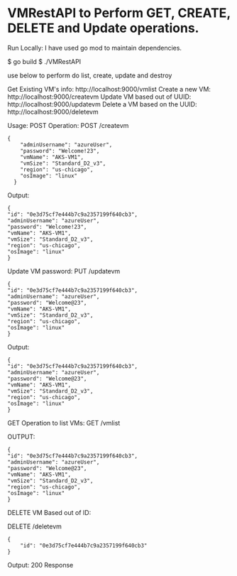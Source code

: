 # VMRestAPI to Perform GET, CREATE, DELETE and Update operations.

Run Locally:
I have used go mod to maintain dependencies.

$ go build
$ ./VMRestAPI

use below to perform do list, create, update and destroy

Get Existing VM's info: http://localhost:9000/vmlist
Create a new VM: http://localhost:9000/createvm
Update VM based out of UUID: http://localhost:9000/updatevm
Delete a VM based on the UUID: http://localhost:9000/deletevm

Usage:
POST Operation:
POST /createvm

```
{
    "adminUsername": "azureUser",
    "password": "Welcome!23",
    "vmName": "AKS-VM1",
    "vmSize": "Standard_D2_v3",
    "region": "us-chicago",
    "osImage": "linux"
  }
```

Output: 
```
{
"id": "0e3d75cf7e444b7c9a2357199f640cb3",
"adminUsername": "azureUser",
"password": "Welcome!23",
"vmName": "AKS-VM1",
"vmSize": "Standard_D2_v3",
"region": "us-chicago",
"osImage": "linux"
}
```

Update VM password:
PUT /updatevm

```
{
"id": "0e3d75cf7e444b7c9a2357199f640cb3",
"adminUsername": "azureUser",
"password": "Welcome@23",
"vmName": "AKS-VM1",
"vmSize": "Standard_D2_v3",
"region": "us-chicago",
"osImage": "linux"
}
```

Output:

```
{
"id": "0e3d75cf7e444b7c9a2357199f640cb3",
"adminUsername": "azureUser",
"password": "Welcome@23",
"vmName": "AKS-VM1",
"vmSize": "Standard_D2_v3",
"region": "us-chicago",
"osImage": "linux"
}
```

GET Operation to list VMs:
GET /vmlist

OUTPUT:

```
{
"id": "0e3d75cf7e444b7c9a2357199f640cb3",
"adminUsername": "azureUser",
"password": "Welcome@23",
"vmName": "AKS-VM1",
"vmSize": "Standard_D2_v3",
"region": "us-chicago",
"osImage": "linux"
}
```

DELETE VM Based out of ID:

DELETE /deletevm
```
{
    "id": "0e3d75cf7e444b7c9a2357199f640cb3"
}
```

Output: 200 Response

